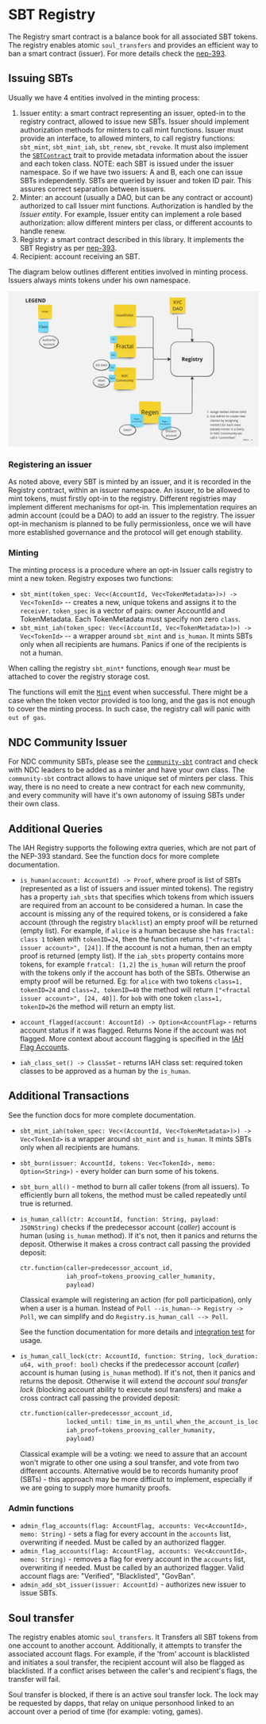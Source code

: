 # SBT Registry

The Registry smart contract is a balance book for all associated SBT tokens. The registry enables atomic `soul_transfers` and provides an efficient way to ban a smart contract (issuer). For more details check the [nep-393](https://github.com/near/NEPs/pull/393).

## Issuing SBTs

Usually we have 4 entities involved in the minting process:

1. Issuer entity: a smart contract representing an issuer, opted-in to the registry contract, allowed to issue new SBTs. Issuer should implement authorization methods for minters to call mint functions.
   Issuer must provide an interface, to allowed minters, to call registry functions: `sbt_mint`, `sbt_mint_iah`, `sbt_renew`, `sbt_revoke`. It must also implement the [`SBTContract`](../sbt/src/lib.rs) trait to provide metadata information about the issuer and each token class.
   NOTE: each SBT is issued under the issuer namespace. So if we have two issuers: A and B, each one can issue SBTs independently. SBTs are queried by issuer and token ID pair. This assures correct separation between issuers.
2. Minter: an account (usually a DAO, but can be any contract or account) authorized to call Issuer mint functions. Authorization is handled by the _Issuer entity_. For example, Issuer entity can implement a role based authorization: allow different minters per class, or different accounts to handle renew.
3. Registry: a smart contract described in this library. It implements the SBT Registry as per [nep-393](https://github.com/near/NEPs/pull/393).
4. Recipient: account receiving an SBT.

The diagram below outlines different entities involved in minting process. Issuers always mints tokens under his own namespace.

![Issuers and minting](./issuers.jpg)

### Registering an issuer

As noted above, every SBT is minted by an issuer, and it is recorded in the Registry contract, within an issuer namespace. An issuer, to be allowed to mint tokens, must firstly opt-in to the registry. Different registries may implement different mechanisms for opt-in. This implementation requires an admin account (could be a DAO) to add an issuer to the registry. The issuer opt-in mechanism is planned to be fully permissionless, once we will have more established governance and the protocol will get enough stability.

### Minting

The minting process is a procedure where an opt-in Issuer calls registry to mint a new token. Registry exposes two functions:

- `sbt_mint(token_spec: Vec<(AccountId, Vec<TokenMetadata>)>) -> Vec<TokenId>` -- creates a new, unique tokens and assigns it to the `receiver`. `token_spec` is a vector of pairs: owner AccountId and TokenMetadata. Each TokenMetadata must specify non zero `class`.
- `sbt_mint_iah(token_spec: Vec<(AccountId, Vec<TokenMetadata>)>) -> Vec<TokenId>` -- a wrapper around `sbt_mint` and `is_human`. It mints SBTs only when all recipients are humans. Panics if one of the recipients is not a human.

When calling the registry `sbt_mint*` functions, enough `Near` must be attached to cover the registry storage cost.

The functions will emit the [`Mint`](https://github.com/alpha-fi/i-am-human/blob/master/contracts/sbt/src/events.rs#L69) event when successful. There might be a case when the token vector provided is too long, and the gas is not enough to cover the minting process. In such case, the registry call will panic with `out of gas`.

## NDC Community Issuer

For NDC community SBTs, please see the [`community-sbt`](../community-sbt/README.md) contract and check with NDC leaders to be added as a minter and have your own class. The `community-sbt` contract allows to have unique set of minters per class. This way, there is no need to create a new contract for each new community, and every community will have it's own autonomy of issuing SBTs under their own class.

## Additional Queries

The IAH Registry supports the following extra queries, which are not part of the NEP-393 standard. See the function docs for more complete documentation.

- `is_human(account: AccountId) -> Proof`, where proof is list of SBTs (represented as a list of issuers and issuer minted tokens). The registry has a property `iah_sbts` that specifies which tokens from which issuers are required from an account to be considered a human. In case the account is missing any of the required tokens, or is considered a fake account (through the registry `blacklist`) an empty proof will be returned (empty list).
  For example, if `alice` is a human because she has `fractal: class 1` token with `tokenID=24`, then the function returns `["<fractal issuer account>", [24]]`. If the account is not a human, then an empty proof is returned (empty list). If the `iah_sbts` property contains more tokens, for example `fratcal: [1,2]` the `is_human` will return the proof with the tokens only if the account has both of the SBTs. Otherwise an empty proof will be returned. Eg: for `alice` with two tokens `class=1, tokenID=24` and `class=2, tokenID=40` the method will return `["<fractal issuer account>", [24, 40]]`. for `bob` with one token `class=1, tokenID=26` the method will return an empty list.

- `account_flagged(account: AccountId) -> Option<AccountFlag>` - returns account status if it was flagged. Returns None if the account was not flagged. More context about account flagging is specified in the [IAH Flag Accounts](https://near-ndc.notion.site/IAH-Flag-Accounts-b5b9c2ff72d14328834e2a0effa22938?pvs=4).

- `iah_class_set() -> ClassSet` - returns IAH class set: required token classes to be approved as a human by the `is_human`.

## Additional Transactions

See the function docs for more complete documentation.

- `sbt_mint_iah(token_spec: Vec<(AccountId, Vec<TokenMetadata>)>) -> Vec<TokenId>` is a wrapper around `sbt_mint` and `is_human`. It mints SBTs only when all recipients are humans.

- `sbt_burn(issuer: AccountId, tokens: Vec<TokenId>, memo: Option<String>)` - every holder can burn some of his tokens.

- `sbt_burn_all()` - method to burn all caller tokens (from all issuers). To efficiently burn all tokens, the method must be called repeatedly until true is returned.

- `is_human_call(ctr: AccountId, function: String, payload: JSONString)` checks if the predecessor account (_caller_) account is human (using `is_human` method). If it's not, then it panics and returns the deposit. Otherwise it makes a cross contract call passing the provided deposit:

  ```python
  ctr.function(caller=predecessor_account_id,
               iah_proof=tokens_prooving_caller_humanity,
               payload)
  ```

  Classical example will registering an action (for poll participation), only when a user is a human.
  Instead of `Poll --is_human--> Registry -> Poll`, we can simplify and do `Registry.is_human_call --> Poll`.

  See the function documentation for more details and [integration test](https://github.com/near-ndc/i-am-human/blob/780e8cf8326fd0a7976c48afbbafd4553cc7b639/contracts/human_checker/tests/workspaces.rs#L131) for usage.

- `is_human_call_lock(ctr: AccountId, function: String, lock_duration: u64, with_proof: bool)` checks if the predecessor account (_caller_) account is human (using `is_human` method). If it's not, then it panics and returns the deposit. Otherwise it will extend the _account soul transfer lock_ (blocking account ability to execute soul transfers) and make a cross contract call passing the provided deposit:

  ```python
  ctr.function(caller=predecessor_account_id,
               locked_until: time_in_ms_until_when_the_account_is_locked,
               iah_proof=tokens_prooving_caller_humanity,
               payload)
  ```

  Classical example will be a voting: we need to assure that an account won't migrate to other one using a soul transfer, and vote from two different accounts. Alternative would be to records humanity proof (SBTs) - this approach
  may be more difficult to implement, especially if we are going to supply more humanity proofs.

### Admin functions

- `admin_flag_accounts(flag: AccountFlag, accounts: Vec<AccountId>, memo: String)` - sets a flag for every account in the `accounts` list, overwriting if needed. Must be called by an authorized flagger.
- `admin_flag_accounts(flag: AccountFlag, accounts: Vec<AccountId>, memo: String)` - removes a flag for every account in the `accounts` list, overwriting if needed. Must be called by an authorized flagger.
  Valid account flags are: "Verified", "Blacklisted", "GovBan".
- `admin_add_sbt_issuer(issuer: AccountId)` - authorizes new issuer to issue SBTs.

## Soul transfer

The registry enables atomic `soul_transfers`. It Transfers all SBT tokens from one account to another account.
Additionally, it attempts to transfer the associated account flags. For example, if the 'from' account is blacklisted and initiates a soul transfer, the recipient account will also be flagged as blacklisted. If a conflict arises between the caller's and recipient's flags, the transfer will fail.

Soul transfer is blocked, if there is an active soul transfer lock. The lock may be requested by dapps, that relay on unique personhood linked to an account over a period of time (for example: voting, games).
